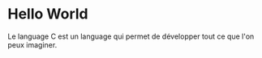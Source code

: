 # Hello World

Le language C est un language qui permet de développer tout ce que l'on peux imaginer. 